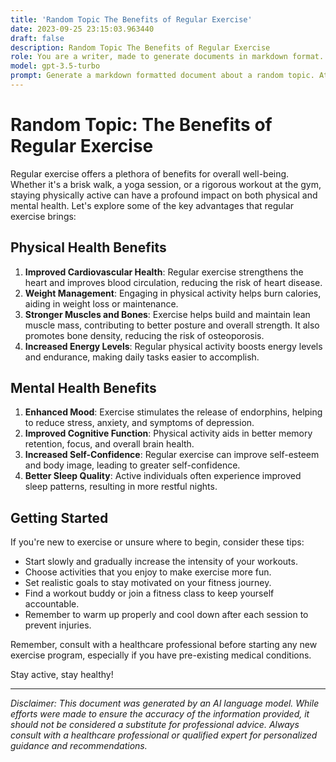 ```yaml
---
title: 'Random Topic The Benefits of Regular Exercise'
date: 2023-09-25 23:15:03.963440
draft: false
description: Random Topic The Benefits of Regular Exercise
role: You are a writer, made to generate documents in markdown format. It is very important that all of the documents you generate are in valid markdown format.
model: gpt-3.5-turbo
prompt: Generate a markdown formatted document about a random topic. At the bottom, include a disclaimer explaining that the document was generated by you. The first line of the document should be the title. Make sure that the entire document is in proper markdown format, using a mix of various tags to make the document visually appealing.
---
```


# Random Topic: The Benefits of Regular Exercise

Regular exercise offers a plethora of benefits for overall well-being. Whether it's a brisk walk, a yoga session, or a rigorous workout at the gym, staying physically active can have a profound impact on both physical and mental health. Let's explore some of the key advantages that regular exercise brings:

## Physical Health Benefits

1. **Improved Cardiovascular Health**: Regular exercise strengthens the heart and improves blood circulation, reducing the risk of heart disease.
2. **Weight Management**: Engaging in physical activity helps burn calories, aiding in weight loss or maintenance.
3. **Stronger Muscles and Bones**: Exercise helps build and maintain lean muscle mass, contributing to better posture and overall strength. It also promotes bone density, reducing the risk of osteoporosis.
4. **Increased Energy Levels**: Regular physical activity boosts energy levels and endurance, making daily tasks easier to accomplish.

## Mental Health Benefits

1. **Enhanced Mood**: Exercise stimulates the release of endorphins, helping to reduce stress, anxiety, and symptoms of depression.
2. **Improved Cognitive Function**: Physical activity aids in better memory retention, focus, and overall brain health.
3. **Increased Self-Confidence**: Regular exercise can improve self-esteem and body image, leading to greater self-confidence.
4. **Better Sleep Quality**: Active individuals often experience improved sleep patterns, resulting in more restful nights.

## Getting Started

If you're new to exercise or unsure where to begin, consider these tips:

- Start slowly and gradually increase the intensity of your workouts.
- Choose activities that you enjoy to make exercise more fun.
- Set realistic goals to stay motivated on your fitness journey.
- Find a workout buddy or join a fitness class to keep yourself accountable.
- Remember to warm up properly and cool down after each session to prevent injuries.

Remember, consult with a healthcare professional before starting any new exercise program, especially if you have pre-existing medical conditions.

Stay active, stay healthy!

---

*Disclaimer: This document was generated by an AI language model. While efforts were made to ensure the accuracy of the information provided, it should not be considered a substitute for professional advice. Always consult with a healthcare professional or qualified expert for personalized guidance and recommendations.*